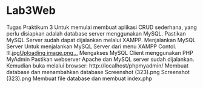 # Lab3Web
Tugas Praktikum 3
Untuk memulai membuat aplikasi CRUD sederhana, yang perlu disiapkan adalah database server
menggunakan MySQL. Pastikan MySQL Server sudah dapat dijalankan melalui XAMPP.
Menjalankan MySQL Server
Untuk menjalankan MySQL Server dari menu XAMPP Contol.
!ll.jpg[Uploading image.png…]()
Mengakses MySQL Client menggunakan PHP MyAdmin
Pastikan webserver Apache dan MySQL server sudah dijalankan. Kemudian buka melalui browser:
http://localhost/phpmyadmin/
Membuat database dan menambahkan database
Screenshot (323).png
Screenshot (323).png
Membuat file database dan membuat index.php
